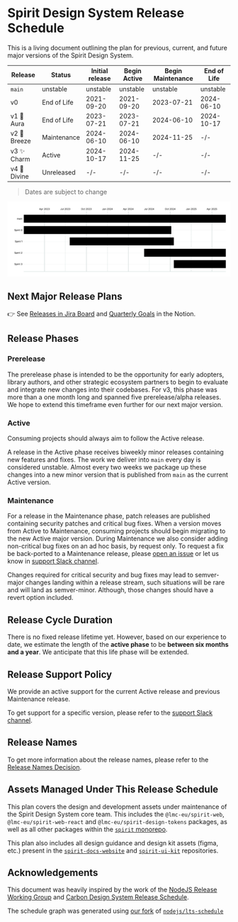 # Spirit Design System Release Schedule

This is a living document outlining the plan for previous, current, and future
major versions of the Spirit Design System.

| Release      | Status      | Initial release | Begin Active | Begin Maintenance | End of Life |
| ------------ | ----------- | --------------- | ------------ | ----------------- | ----------- |
| `main`       | unstable    | unstable        | unstable     | unstable          | unstable    |
| v0           | End of Life | 2021-09-20      | 2021-09-20   | 2023-07-21        | 2024-06-10  |
| v1 🌟 Aura   | End of Life | 2023-07-21      | 2023-07-21   | 2024-06-10        | 2024-10-17  |
| v2 🍃 Breeze | Maintenance | 2024-06-10      | 2024-06-10   | 2024-11-25        | -/-         |
| v3 ✨ Charm  | Active      | 2024-10-17      | 2024-11-25   | -/-               | -/-         |
| v4 🌈 Divine | Unreleased  | -/-             | -/-          | -/-               | -/-         |

> Dates are subject to change

![schedule][release-schedule-static]

## Next Major Release Plans

👉 See [Releases in Jira Board][release-jira-board] and [Quarterly Goals][quarterly-goals] in the Notion.

## Release Phases

### Prerelease

The prerelease phase is intended to be the opportunity for early adopters,
library authors, and other strategic ecosystem partners to begin to evaluate and
integrate new changes into their codebases. For v3, this phase was more than a one month
long and spanned five prerelease/alpha releases. We hope to extend this timeframe
even further for our next major version.

### Active

Consuming projects should always aim to follow the Active release.

A release in the Active phase receives biweekly minor releases containing new
features and fixes. The work we deliver into `main` every day is considered
unstable. Almost every two weeks we package up these changes into a new minor version
that is published from `main` as the current Active version.

### Maintenance

For a release in the Maintenance phase, patch releases are published containing
security patches and critical bug fixes. When a version moves from Active to
Maintenance, consuming projects should begin migrating to the new Active major
version. During Maintenance we also consider adding non-critical bug fixes on an
ad hoc basis, by request only. To request a fix be back-ported to a Maintenance
release, please
[open an issue][spirit-jira-board] or let us know in [support Slack channel][spirit-support-slack-channel].

Changes required for critical security and bug fixes may lead to semver-major
changes landing within a release stream, such situations will be rare and will
land as semver-minor. Although, those changes should have a revert option
included.

## Release Cycle Duration

There is no fixed release lifetime yet.
However, based on our experience to date, we estimate the length of the **active phase** to be **between six months and a year**.
We anticipate that this life phase will be extended.

## Release Support Policy

We provide an active support for the current Active release and previous Maintenance release.

To get support for a specific version, please refer to the [support Slack channel][spirit-support-slack-channel].

## Release Names

To get more information about the release names, please refer to the [Release Names Decision][release-names-decision].

## Assets Managed Under This Release Schedule

This plan covers the design and development assets under maintenance of the
Spirit Design System core team. This includes the `@lmc-eu/spirit-web`, `@lmc-eu/spirit-web-react` and
`@lmc-eu/spirit-design-tokens` packages, as well as all other packages within the
[`spirit` monorepo][spirit-github-monorepo].

This plan also includes all design guidance and design kit assets (figma, etc.)
present in the
[`spirit-docs-website`][spirit-docs] and
[`spirit-ui-kit`][spirit-figma]
repositories.

## Acknowledgements

This document was heavily inspired by the work of the
[NodeJS Release Working Group][node-js-release-working-group] and [Carbon Design System Release Schedule][carbon-release-schedule].

The schedule graph was generated using
[our fork][spirit-lts-schedule] of
[`nodejs/lts-schedule`][node-lts-schedule]

[carbon-release-schedule]: https://github.com/carbon-design-system/carbon/blob/main/docs/release-schedule.md
[node-js-release-working-group]: https://github.com/nodejs/release
[node-lts-schedule]: https://github.com/nodejs/lts-schedule
[release-jira-board]: https://jira.almacareer.tech/projects/DS?selectedItem=com.atlassian.jira.jira-projects-plugin%3Arelease-page&status=released-unreleased
[release-names-decision]: https://github.com/lmc-eu/spirit-design-system/blob/main/docs/decisions/007-release-names.md
[release-schedule-static]: https://raw.githubusercontent.com/lmc-eu/spirit-design-system/refs/heads/main/static/release-schedule.svg
[spirit-docs]: https://spirit.design
[spirit-figma]: https://www.figma.com/design/w9Ca4hvkuYLshsrHu1bYwT/Spirit-UI-KIT?node-id=22776-26259&node-type=canvas&t=JIF1i6Yfp9rGUA35-0
[spirit-github-monorepo]: https://github.com/lmc-eu/spirit-design-system
[spirit-jira-board]: https://jira.almacareer.tech/secure/RapidBoard.jspa?rapidView=366&projectKey=DS
[spirit-lts-schedule]: https://github.com/lmc-eu/spirit-design-system/tree/main/scripts/lts-schedule
[spirit-support-slack-channel]: https://almamedia.slack.com/archives/C068XPSDWQN
[quarterly-goals]: https://www.notion.so/almacareer/Spirit-Design-System-Quarterly-Goals-878e92d5b74543039e513c0160fb9117
